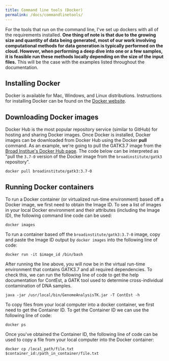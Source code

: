 ```yaml
---
title: Command line tools (Docker)
permalink: /docs/commandlinetools/
---
```

For the tools that run on the command line, I've set up dockers with all of the requirements installed. **One thing of note is that due to the growing size and quantity of data being generated, most of our work involving computational methods for data generation is typically performed on the cloud. However, when performing a deep dive into one or a few samples, it is feasible run these methods locally depending on the size of the input files.** This will be the case with the examples listed throughout the documentation.

## Installing Docker
Docker is available for Mac, Windows, and Linux distributions. Instructions for installing Docker can be found on the [Docker website](https://docs.docker.com/get-docker/).

## Downloading Docker images
Docker Hub is the most popular repository service (similar to GitHub) for hosting and sharing Docker images. Once Docker is installed, Docker images can be downloaded from Docker Hub using the Docker **pull** command. As an example, we're going to pull the GATK3.7 image from the [Broad Institue's Docker Hub page](https://hub.docker.com/u/broadinstitute). The code below can be interpreted as "pull the `3.7-0` version of the Docker image from the `broadinstitute/gatk3` repository".

```
docker pull broadinstitute/gatk3:3.7-0
```

## Running Docker containers
To run a Docker container (or virtualized run-time environment) based off a Docker image, we first need to obtain the Image ID. To see a list of images in your local Docker environment and their attributes (including the Image ID), the following command line code can be used:
```
docker images
```

To run a container based off the `broadinstitute/gatk3:3.7-0` image, copy and paste the Image ID output by `docker images` into the following line of code:
```
docker run -it $image_id /bin/bash
```

After running the line above, you will now be in the virtual run-time environment that contains GATK3.7 and all required dependencies. To check this, we can run the following line of code to get the help documentation for ContEst, a GATK tool used to determine cross-individual contamination of DNA samples.
```
java -jar /usr/local/bin/GenomeAnalysisTK.jar -T ContEst -h
```
To copy files from your local computer into a docker container, we first need to get the Container ID. To get the Container ID we can use the following line of code:
```
docker ps
```
Once you've obtained the Container ID, the following line of code can be used to copy a file from your local computer into the Docker container:
```
docker cp /local_path/file.txt $container_id:/path_in_container/file.txt
```
